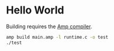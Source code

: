 # Hello World
Building requires the [Amp compiler](https://github.com/amp-lang/amp).

```sh
amp build main.amp -l runtime.c -o test
./test
```